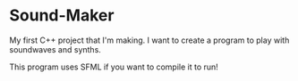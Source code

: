 # Sound-Maker
My first C++ project that I'm making. I want to create a program to play with soundwaves and synths.

This program uses SFML if you want to compile it to run!
